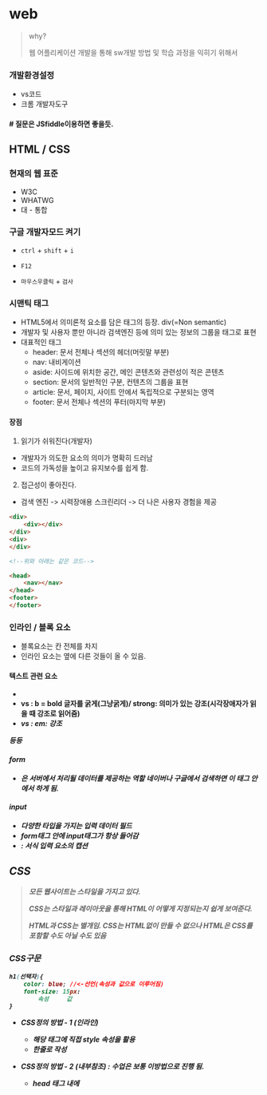 #  web

>  why?
>
> 웹 어플리케이션 개발을 통해 sw개발 방법 및 학습 과정을 익히기 위해서

### 개발환경설정

- vs코드
- 크롬 개발자도구



#### # 질문은 JSfiddle이용하면 좋을듯.



## HTML / CSS

### 현재의 웹 표준

- W3C
- WHATWG
- 대 - 통합



### 구글 개발자모드 켜기

- `ctrl` + `shift` + `i`

- `F12`

- `마우스우클릭` + `검사`



### 시맨틱 태그

- HTML5에서 의미론적 요소를 담은 태그의 등장. div(=Non semantic)
- 개발자 및 사용자 뿐만 아니라 검색엔진 등에 의미 있는 정보의 그룹을 태그로 표현
- 대표적인 태그
  - header: 문서 전체나 섹션의 헤더(머릿말 부분)
  - nav: 내비게이션
  - aside: 사이드에 위치한 공간, 메인 콘텐츠와 관련성이 적은 콘텐츠
  - section: 문서의 일반적인 구분, 컨텐츠의 그룹을 표현
  - article: 문서, 페이지, 사이트 안에서 독립적으로 구분되는 영역
  - footer: 문서 전체나 섹션의 푸터(마지막 부분)

#### 장점

1. 읽기가 쉬워진다(개발자)

- 개발자가 의도한 요소의 의미가 명확히 드러남
- 코드의 가독성을 높이고 유지보수를 쉽게 함.

2. 접근성이 좋아진다.

- 검색 엔진 -> 시력장애용 스크린리더 -> 더 나은 사용자 경험을 제공

```html
<div>
    <div></div>
</div>
<div>
</div>

<!--위와 아래는 같은 코드-->

<head>
    <nav></nav>
</head>
<footer>
</footer>
```



### 인라인 / 블록 요소

- 블록요소는 칸 전체를 차지
- 인라인 요소는 옆에 다른 것들이 올 수 있음.



#### 텍스트 관련 요소

- <a>
- <b> vs <strong> : b = bold 글자를 굵게(그냥굵게)/ strong: 의미가 있는 강조(시각장애자가 읽을 때 강조로 읽어줌)
- <i> vs <em> : em: 강조

등등



#### form

- <form> 은 서버에서 처리될 데이터를 제공하는 역할
      네이버나 구글에서 검색하면 이 태그 안에서 하게 됨.



#### input

- 다양한 타입을 가지는 입력 데이터 필드
- form태그 안에 input태그가 항상 들어감
- <label>: 서식 입력 요소의 캡션



## CSS

> 모든 웹사이트는 스타일을 가지고 있다. 
>
> CSS는 스타일과 레이아웃을 통해 HTML이 어떻게 지정되는지 쉽게 보여준다.
>
> HTML과 CSS는 별개임. CSS는 HTML없이 만들 수 없으나 HTML은 CSS를 포함할 수도 아닐 수도 있음

### CSS구문

```css
h1(선택자){
    color: blue; //<-선언(속성과 값으로 이루어짐)
    font-size: 15px:
        속성     값
}
```

- CSS정의 방법 - 1 (인라인)
  - 해당 태그에 직접 style 속성을 활용
  - 한줄로 작성

- CSS정의 방법 - 2 (내부참조) : 수업은 보통 이방법으로 진행 됨.
  - head 태그 내에 <style>에 지정

- CSS정의방법 -3 (외부참조)
  - 외부 CSS파일을 <head>내 <link>를 통해 불러오기

##### global css property usage

- 모든 속성을 다 외울 수는 없으니 주로 활용하는 속성 위주로 기억!



#NM_FAVORITE > div.group_nav > ul.list_nav.NM_FAVORITE_LIST > li:nth-child(1) > a



#### CSS적용 우선순위

- 중요도(Importance) - 사용시 주의
  - !important
- 우선 순위
  - 인라인/id선택자/class선택자/요소선택자



#### CSS상속

- CSS는 상속을 통해 부모 요소의 속성을 모두 자식에게 상속
  - 속성(프로퍼티)중에는 상속이 되는 것과 되지 않는 것들이 있다.



#### CSS 크기단위

- px(픽셀)
- %
- em
  - 배수 단위, 요소에 지정된 사이즈에 상대적인 사이즈를 가짐
- rem
  - 최상위 요소(html)의 사이즈를 기준으로 배수 단위를 가짐



#### 색상 단위

- 색상 키워드
- RGB 색상
  - `#` + 16진수 표기법
  - rgb() 함수형 표기법
- HSL색상



#### 마진 상쇄(Margin collapsing)

- 인접 형제 요소 간의 margin이 겹쳐서 보임



### CSS position

- CSS position 속성은 문서 상에서 요소를 배치하는 방법을 지정함
- static : 디폴트 값(기준위치)
  - 기본적인 요소의 배치순서에 따름(좌측 상단)
  - 부모 요소 내에서 배치될 때는 부모 요소의 위치를 기준으로 배치 됨
- 아래는 좌표 프로퍼티(top, bottom, left, right)를 사용하여 이동이 가능(음수 값도 가능)
  - relative : static 위치를 기준으로 이동(상대 위치)
  - absolute: static이 아닌 가장 가까이 있는 부모/조상 요소를 기준으로 이동(절대 위치)
  - fixed: 부모 요소와 관계 없이 브라우저를 기준으로 이동(고정위치)
    - 스크롤 시에도 항상 같은 곳에 위치









### 설치해야할 것

- open in browser-TechER
- Auto Rename Tag
- Highlight Matching Tag



### VS CODE

- `ctrl` + `,` 눌러서 설정 열고 tabsize검색하여 2로 설정

- `ctrl` + `shift` + `p`  눌러서  preferences: Configure Language Specific Settings 검색

-  python선택

- 중괄호 안에 밑에 입력

- ``` python
      "[python]" : {
          "editor.tabSize": 4
      }
  ```



### HTTL, CSS및 웹사이트 공식사이트

- MDN


